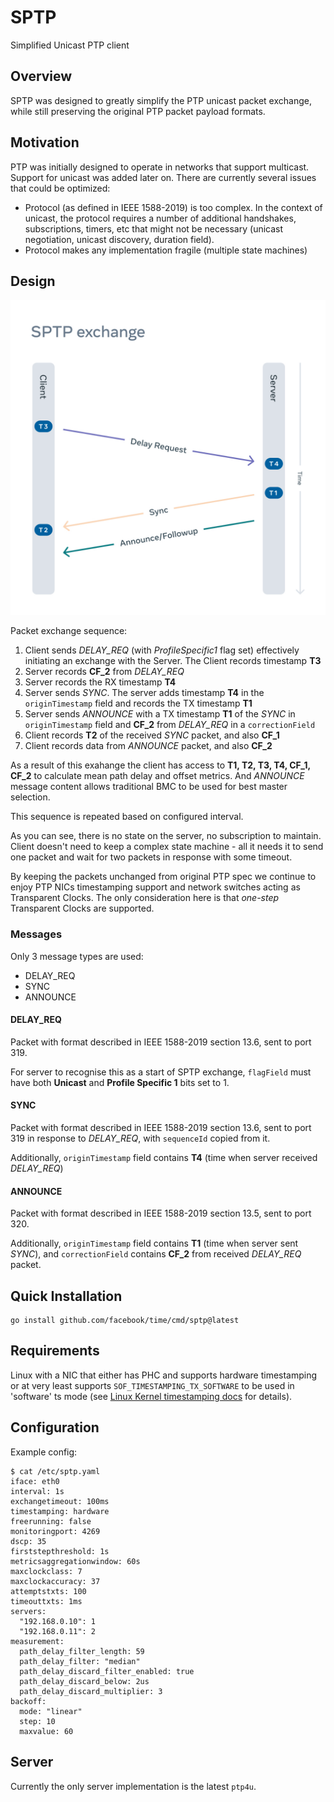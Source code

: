 # SPTP

Simplified Unicast PTP client

## Overview

SPTP was designed to greatly simplify the PTP unicast packet exchange, while still preserving the original PTP packet payload formats.

## Motivation

PTP was initially designed to operate in networks that support multicast. Support for unicast was added later on.
There are currently several issues that could be optimized:
* Protocol (as defined in IEEE 1588-2019) is too complex. In the context of unicast, the protocol requires a number of additional handshakes, subscriptions, timers, etc that might not be necessary (unicast negotiation, unicast discovery, duration field).
* Protocol makes any implementation fragile (multiple state machines)

## Design

![SPTP exchange](/ptp/sptp/sptp.png)

Packet exchange sequence:
1. Client sends *DELAY_REQ* (with *ProfileSpecific1* flag set) effectively initiating an exchange with the Server. The Client records timestamp **T3**
2. Server records **CF_2** from *DELAY_REQ*
3. Server records the RX timestamp **T4**
4. Server sends *SYNC*. The server adds timestamp **T4** in the `originTimestamp` field and records the TX timestamp **T1**
5. Server sends *ANNOUNCE* with a TX timestamp **T1** of the *SYNC* in `originTimestamp` field and **CF_2** from *DELAY_REQ* in a `correctionField`
6. Client records **T2** of the received *SYNC* packet, and also **CF_1**
7. Client records data from *ANNOUNCE* packet, and also **CF_2**

As a result of this exahange the client has access to **T1, T2, T3, T4, CF_1, CF_2** to calculate mean path delay and offset metrics.
And *ANNOUNCE* message content allows traditional BMC to be used for best master selection.

This sequence is repeated based on configured interval.

As you can see, there is no state on the server, no subscription to maintain.
Client doesn't need to keep a complex state machine - all it needs it to send one packet and wait for two packets in response with some timeout.

By keeping the packets unchanged from original PTP spec we continue to enjoy PTP NICs timestamping support and network switches acting as Transparent Clocks.
The only consideration here is that *one-step* Transparent Clocks are supported.

### Messages

Only 3 message types are used:
* DELAY_REQ
* SYNC
* ANNOUNCE

#### DELAY_REQ

Packet with format described in IEEE 1588-2019 section 13.6, sent to port 319.

For server to recognise this as a start of SPTP exchange, `flagField` must have both **Unicast** and **Profile Specific 1** bits set to 1.

#### SYNC

Packet with format described in IEEE 1588-2019 section 13.6, sent to port 319 in response to *DELAY_REQ*, with `sequenceId` copied from it.

Additionally, `originTimestamp` field contains **T4** (time when server received *DELAY_REQ*)

#### ANNOUNCE

Packet with format described in IEEE 1588-2019 section 13.5, sent to port 320.

Additionally, `originTimestamp` field contains **T1** (time when server sent *SYNC*), and `correctionField` contains **CF_2** from received *DELAY_REQ* packet.


## Quick Installation
```console
go install github.com/facebook/time/cmd/sptp@latest
```

## Requirements
Linux with a NIC that either has PHC and supports hardware timestamping or at very least supports `SOF_TIMESTAMPING_TX_SOFTWARE` to be used in 'software' ts mode (see [Linux Kernel timestamping docs](https://docs.kernel.org/networking/timestamping.html) for details).

## Configuration

Example config:
```
$ cat /etc/sptp.yaml
iface: eth0
interval: 1s
exchangetimeout: 100ms
timestamping: hardware
freerunning: false
monitoringport: 4269
dscp: 35
firststepthreshold: 1s
metricsaggregationwindow: 60s
maxclockclass: 7
maxclockaccuracy: 37
attemptstxts: 100
timeouttxts: 1ms
servers:
  "192.168.0.10": 1
  "192.168.0.11": 2
measurement:
  path_delay_filter_length: 59
  path_delay_filter: "median"
  path_delay_discard_filter_enabled: true
  path_delay_discard_below: 2us
  path_delay_discard_multiplier: 3
backoff:
  mode: "linear"
  step: 10
  maxvalue: 60
```

## Server
Currently the only server implementation is the latest `ptp4u`.
